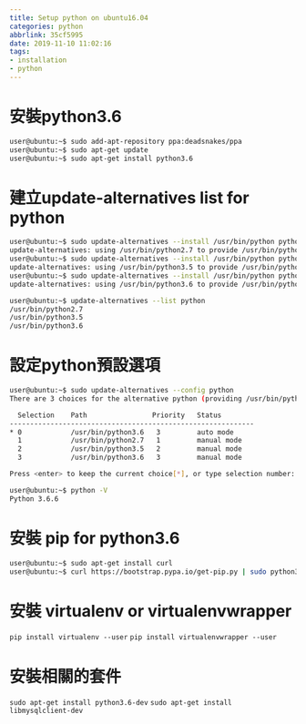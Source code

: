 ```yaml
---
title: Setup python on ubuntu16.04
categories: python
abbrlink: 35cf5995
date: 2019-11-10 11:02:16
tags: 
- installation
- python
---
```

# 安裝python3.6
```sh
user@ubuntu:~$ sudo add-apt-repository ppa:deadsnakes/ppa  
user@ubuntu:~$ sudo apt-get update  
user@ubuntu:~$ sudo apt-get install python3.6  
```

# 建立update-alternatives list for python

```sh
user@ubuntu:~$ sudo update-alternatives --install /usr/bin/python python /usr/bin/python2.7 1
update-alternatives: using /usr/bin/python2.7 to provide /usr/bin/python (python) in auto mode
user@ubuntu:~$ sudo update-alternatives --install /usr/bin/python python /usr/bin/python3.5 2
update-alternatives: using /usr/bin/python3.5 to provide /usr/bin/python (python) in auto mode
user@ubuntu:~$ sudo update-alternatives --install /usr/bin/python python /usr/bin/python3.6 3
update-alternatives: using /usr/bin/python3.6 to provide /usr/bin/python (python) in auto mode

user@ubuntu:~$ update-alternatives --list python
/usr/bin/python2.7
/usr/bin/python3.5
/usr/bin/python3.6
```

# 設定python預設選項
```sh
user@ubuntu:~$ sudo update-alternatives --config python
There are 3 choices for the alternative python (providing /usr/bin/python).

  Selection    Path                Priority   Status
------------------------------------------------------------
* 0            /usr/bin/python3.6   3         auto mode
  1            /usr/bin/python2.7   1         manual mode
  2            /usr/bin/python3.5   2         manual mode
  3            /usr/bin/python3.6   3         manual mode

Press <enter> to keep the current choice[*], or type selection number: 3

user@ubuntu:~$ python -V
Python 3.6.6
```

# 安裝 pip for python3.6
```sh
user@ubuntu:~$ sudo apt-get install curl
user@ubuntu:~$ curl https://bootstrap.pypa.io/get-pip.py | sudo python3.6
```

# 安裝 virtualenv or virtualenvwrapper
`pip install virtualenv --user`
`pip install virtualenvwrapper --user`

# 安裝相關的套件
`sudo apt-get install python3.6-dev`
`sudo apt-get install libmysqlclient-dev`